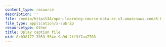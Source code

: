 ```yaml
---
content_type: resource
description: ''
file: /media/https%3A/open-learning-course-data-rc.s3.amazonaws.com/6-006-introduction-to-algorithms-fall-2011/8c0381777059554e9a9d2ff3f7aa7708_Zc54gFhdpLA.vtt
file_type: application/x-subrip
resourcetype: Other
title: 3play caption file
uid: 8c038177-7059-554e-9a9d-2ff3f7aa7708
---
```

